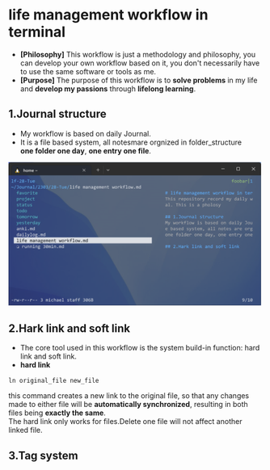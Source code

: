 # life management workflow in terminal
- **[Philosophy]** This workflow is just a methodology and philosophy, you can develop your own workflow based on it, you don't necessarily have to use the same software or tools as me.
- **[Purpose]** The purpose of this workflow is to **solve problems** in my life and **develop my passions** through **lifelong learning**.

## 1.Journal structure
- My workflow is based on daily Journal.
- It is a file based system, all notesmare orgnized in folder_structure <br />
**one folder one day**, **one entry one file**.
<p align="left">
<img src="/src/folder_structure.png" alt="Journal folder structure]" width="500">
</p>

## 2.Hark link and soft link
- The core tool used in this workflow is the system build-in function: hard link and soft link.
- **hard link** <br />
```
ln original_file new_file
```
this command creates a new link to the original file, so that any changes made to either file will be **automatically synchronized**, resulting in both files being **exactly the same**.<br />
The hard link only works for files.Delete one file will not affect another linked file.


## 3.Tag system
